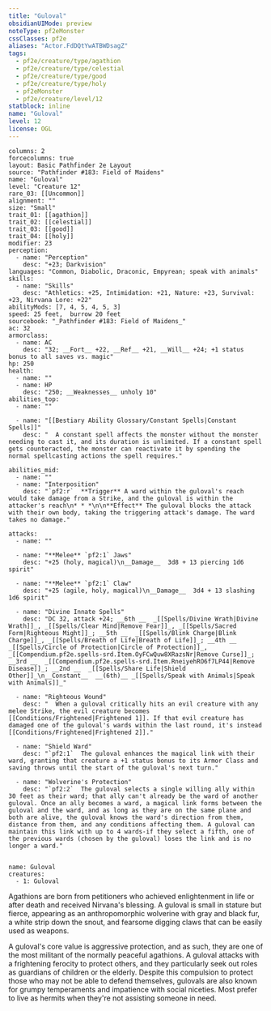 ```yaml
---
title: "Guloval"
obsidianUIMode: preview
noteType: pf2eMonster
cssClasses: pf2e
aliases: "Actor.FdDQtYwATBWDsagZ" 
tags:
  - pf2e/creature/type/agathion
  - pf2e/creature/type/celestial
  - pf2e/creature/type/good
  - pf2e/creature/type/holy
  - pf2eMonster
  - pf2e/creature/level/12
statblock: inline
name: "Guloval"
level: 12
license: OGL
---
```


```statblock
columns: 2
forcecolumns: true
layout: Basic Pathfinder 2e Layout
source: "Pathfinder #183: Field of Maidens"
name: "Guloval"
level: "Creature 12"
rare_03: [[Uncommon]]
alignment: ""
size: "Small"
trait_01: [[agathion]]
trait_02: [[celestial]]
trait_03: [[good]]
trait_04: [[holy]]
modifier: 23
perception:
  - name: "Perception"
    desc: "+23; Darkvision"
languages: "Common, Diabolic, Draconic, Empyrean; speak with animals"
skills:
  - name: "Skills"
    desc: "Athletics: +25, Intimidation: +21, Nature: +23, Survival: +23, Nirvana Lore: +22"
abilityMods: [7, 4, 5, 4, 5, 3]
speed: 25 feet,  burrow 20 feet
sourcebook: "_Pathfinder #183: Field of Maidens_"
ac: 32
armorclass:
  - name: AC
    desc: "32; __Fort__ +22, __Ref__ +21, __Will__ +24; +1 status bonus to all saves vs. magic"
hp: 250
health:
  - name: ""
  - name: HP
    desc: "250; __Weaknesses__ unholy 10"
abilities_top:
  - name: ""

  - name: "[[Bestiary Ability Glossary/Constant Spells|Constant Spells]]"
    desc: "  A constant spell affects the monster without the monster needing to cast it, and its duration is unlimited. If a constant spell gets counteracted, the monster can reactivate it by spending the normal spellcasting actions the spell requires."

abilities_mid:
  - name: ""
  - name: "Interposition"
    desc: "`pf2:r`  **Trigger** A ward within the guloval's reach would take damage from a Strike, and the guloval is within the attacker's reach\n* * *\n\n**Effect** The guloval blocks the attack with their own body, taking the triggering attack's damage. The ward takes no damage."

attacks:
  - name: ""

  - name: "**Melee** `pf2:1` Jaws"
    desc: "+25 (holy, magical)\n__Damage__  3d8 + 13 piercing 1d6 spirit"

  - name: "**Melee** `pf2:1` Claw"
    desc: "+25 (agile, holy, magical)\n__Damage__  3d4 + 13 slashing 1d6 spirit"

  - name: "Divine Innate Spells"
    desc: "DC 32, attack +24; __6th __  _[[Spells/Divine Wrath|Divine Wrath]]_, _[[Spells/Clear Mind|Remove Fear]]_, _[[Spells/Sacred Form|Righteous Might]]_; __5th __  _[[Spells/Blink Charge|Blink Charge]]_, _[[Spells/Breath of Life|Breath of Life]]_; __4th __  _[[Spells/Circle of Protection|Circle of Protection]]_, _[[Compendium.pf2e.spells-srd.Item.OyFCwQuw8XRazsNr|Remove Curse]]_; __3rd __  _[[Compendium.pf2e.spells-srd.Item.RneiyehRO6f7LP44|Remove Disease]]_; __2nd __  _[[Spells/Share Life|Shield Other]]_\n__Constant__  __(6th)__ _[[Spells/Speak with Animals|Speak with Animals]]_"

  - name: "Righteous Wound"
    desc: "  When a guloval critically hits an evil creature with any melee Strike, the evil creature becomes [[Conditions/Frightened|Frightened 1]]. If that evil creature has damaged one of the guloval's wards within the last round, it's instead [[Conditions/Frightened|Frightened 2]]."

  - name: "Shield Ward"
    desc: "`pf2:1`  The guloval enhances the magical link with their ward, granting that creature a +1 status bonus to its Armor Class and saving throws until the start of the guloval's next turn."

  - name: "Wolverine's Protection"
    desc: "`pf2:2`  The guloval selects a single willing ally within 30 feet as their ward; that ally can't already be the ward of another guloval. Once an ally becomes a ward, a magical link forms between the guloval and the ward, and as long as they are on the same plane and both are alive, the guloval knows the ward's direction from them, distance from them, and any conditions affecting them. A guloval can maintain this link with up to 4 wards-if they select a fifth, one of the previous wards (chosen by the guloval) loses the link and is no longer a ward."
 
```

```encounter-table
name: Guloval
creatures:
  - 1: Guloval
```



Agathions are born from petitioners who achieved enlightenment in life or after death and received Nirvana's blessing. A guloval is small in stature but fierce, appearing as an anthropomorphic wolverine with gray and black fur, a white strip down the snout, and fearsome digging claws that can be easily used as weapons.

A guloval's core value is aggressive protection, and as such, they are one of the most militant of the normally peaceful agathions. A guloval attacks with a frightening ferocity to protect others, and they particularly seek out roles as guardians of children or the elderly. Despite this compulsion to protect those who may not be able to defend themselves, gulovals are also known for grumpy temperaments and impatience with social niceties. Most prefer to live as hermits when they're not assisting someone in need.
